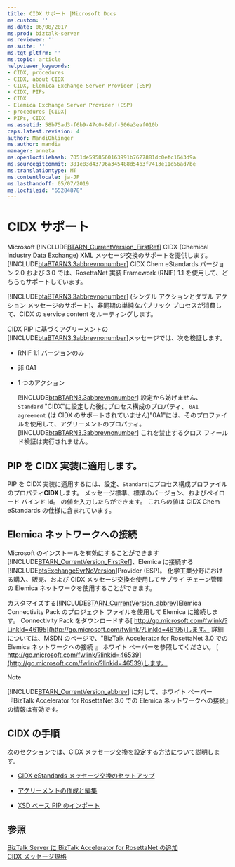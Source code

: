 ```yaml
---
title: CIDX サポート |Microsoft Docs
ms.custom: ''
ms.date: 06/08/2017
ms.prod: biztalk-server
ms.reviewer: ''
ms.suite: ''
ms.tgt_pltfrm: ''
ms.topic: article
helpviewer_keywords:
- CIDX, procedures
- CIDX, about CIDX
- CIDX, Elemica Exchange Server Provider (ESP)
- CIDX, PIPs
- CIDX
- Elemica Exchange Server Provider (ESP)
- procedures [CIDX]
- PIPs, CIDX
ms.assetid: 58b75ad3-f6b9-47c0-8dbf-506a3eaf010b
caps.latest.revision: 4
author: MandiOhlinger
ms.author: mandia
manager: anneta
ms.openlocfilehash: 7051de5958560163991b7627881dc0efc1643d9a
ms.sourcegitcommit: 381e83d43796a345488d54b3f7413e11d56ad7be
ms.translationtype: MT
ms.contentlocale: ja-JP
ms.lasthandoff: 05/07/2019
ms.locfileid: "65284878"
---
```

# <a name="cidx-support"></a>CIDX サポート
Microsoft [!INCLUDE[BTARN_CurrentVersion_FirstRef](../../includes/btarn-currentversion-firstref-md.md)] CIDX (Chemical Industry Data Exchange) XML メッセージ交換のサポートを提供します。 [!INCLUDE[btaBTARN3.3abbrevnonumber](../../includes/btabtarn3-3abbrevnonumber-md.md)] CIDX Chem eStandards バージョン 2.0 および 3.0 では、RosettaNet 実装 Framework (RNIF) 1.1 を使用して、どちらもサポートしています。  
  
 [!INCLUDE[btaBTARN3.3abbrevnonumber](../../includes/btabtarn3-3abbrevnonumber-md.md)] (シングル アクションとダブル アクション メッセージのサポート)、非同期の単純なパブリック プロセスが消費して、CIDX の service content をルーティングします。  
  
 CIDX PIP に基づくアグリーメントの[!INCLUDE[btaBTARN3.3abbrevnonumber](../../includes/btabtarn3-3abbrevnonumber-md.md)]メッセージでは、次を検証します。  
  
- RNIF 1.1 バージョンのみ  
  
- 非 0A1  
  
- 1 つのアクション  
  
  [!INCLUDE[btaBTARN3.3abbrevnonumber](../../includes/btabtarn3-3abbrevnonumber-md.md)] 設定から妨げません、 `Standard` "CIDX"に設定した後にプロセス構成のプロパティ、 `0A1 agreement` (は CIDX のサポートされていません)"0A1"には、そのプロファイルを使用して、アグリーメントのプロパティ。 [!INCLUDE[btaBTARN3.3abbrevnonumber](../../includes/btabtarn3-3abbrevnonumber-md.md)] これを禁止するクロス フィールド検証は実行されません。  
  
## <a name="applying-a-pip-to-a-cidx-implementation"></a>PIP を CIDX 実装に適用します。  
 PIP を CIDX 実装に適用するには、設定、`Standard`にプロセス構成プロファイルのプロパティ**CIDX**します。 メッセージ標準、標準のバージョン、およびペイロード バインド id。 の値を入力したらができます。 これらの値は CIDX Chem eStandards の仕様に含まれています。  
  
## <a name="connecting-to-the-elemica-network"></a>Elemica ネットワークへの接続  
 Microsoft のインストールを有効にすることができます[!INCLUDE[BTARN_CurrentVersion_FirstRef](../../includes/btarn-currentversion-firstref-md.md)]、Elemica に接続する[!INCLUDE[btsExchangeSvrNoVersion](../../includes/btsexchangesvrnoversion-md.md)]Provider (ESP)。 化学工業分野における購入、販売、および CIDX メッセージ交換を使用してサプライ チェーン管理の Elemica ネットワークを使用することができます。  
  
 カスタマイズする[!INCLUDE[BTARN_CurrentVersion_abbrev](../../includes/btarn-currentversion-abbrev-md.md)]Elemica Connectivity Pack のプロジェクト ファイルを使用して Elemica に接続します。 Connectivity Pack をダウンロードする[ http://go.microsoft.com/fwlink/?LinkId=46195](http://go.microsoft.com/fwlink/?LinkId=46195)します。 詳細については、MSDN のページで、"BizTalk Accelerator for RosettaNet 3.0 での Elemica ネットワークへの接続 』 ホワイト ペーパーを参照してください。 [ http://go.microsoft.com/fwlink/?linkid=46539](http://go.microsoft.com/fwlink/?linkid=46539)します。  
  
> [!NOTE]
>  [!INCLUDE[BTARN_CurrentVersion_abbrev](../../includes/btarn-currentversion-abbrev-md.md)] に対して、ホワイト ペーパー『BizTalk Accelerator for RosettaNet 3.0 での Elemica ネットワークへの接続』の情報は有効です。  
  
## <a name="cidx-procedures"></a>CIDX の手順  
 次のセクションでは、CIDX メッセージ交換を設定する方法について説明します。  
  
-   [CIDX eStandards メッセージ交換のセットアップ](../../adapters-and-accelerators/accelerator-rosettanet/setting-up-cidx-estandards-message-exchange.md)  
  
-   [アグリーメントの作成と編集](../../adapters-and-accelerators/accelerator-rosettanet/creating-or-editing-an-agreement.md)  
  
-   [XSD ベース PIP のインポート](../../adapters-and-accelerators/accelerator-rosettanet/importing-an-xsd-based-pip.md)  
  
## <a name="see-also"></a>参照  
 [BizTalk Server に BizTalk Accelerator for RosettaNet の追加](../../adapters-and-accelerators/accelerator-rosettanet/what-biztalk-accelerator-for-rosettanet-adds-to-biztalk-server.md)   
 [CIDX メッセージ規格](../../adapters-and-accelerators/accelerator-rosettanet/cidx-messaging-standards.md)